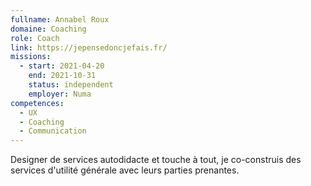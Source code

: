 ```yaml
---
fullname: Annabel Roux
domaine: Coaching
role: Coach
link: https://jepensedoncjefais.fr/
missions:
  - start: 2021-04-20
    end: 2021-10-31
    status: independent
    employer: Numa
competences:
  - UX
  - Coaching
  - Communication
---
```

Designer de services autodidacte et touche à tout, je co-construis des services d'utilité générale avec leurs parties prenantes.